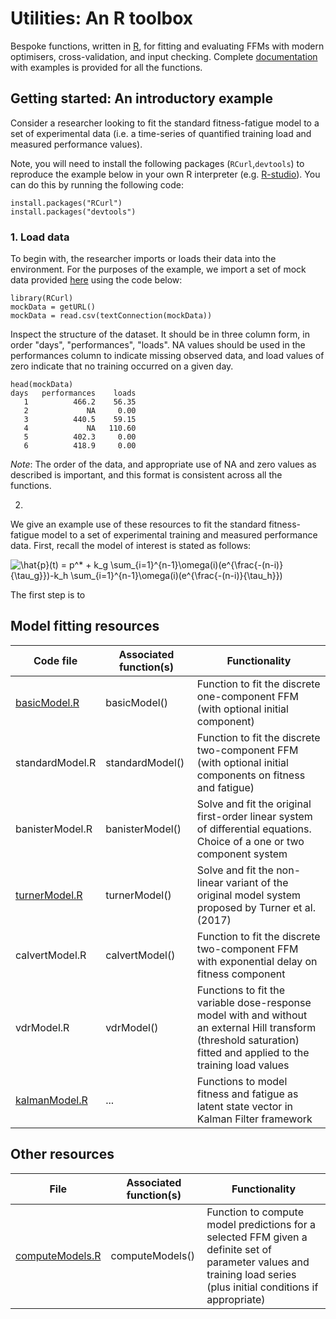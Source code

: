 # Utilities: An R toolbox

Bespoke functions, written in [R](https://www.r-project.org/), for fitting and evaluating FFMs with modern optimisers, cross-validation, and input checking. Complete [documentation]() with examples is provided for all the functions.

## Getting started: An introductory example

Consider a researcher looking to fit the standard fitness-fatigue model to a set of experimental data (i.e. a time-series of quantified training load and measured performance values).

Note, you will need to install the following packages (`RCurl`,`devtools`) to reproduce the example below in your own R interpreter (e.g. [R-studio](https://rstudio.com/)). You can do this by running the following code:

    install.packages("RCurl")
    install.packages("devtools")

### 1. Load data

To begin with, the researcher imports or loads their data into the environment. For the purposes of the example, we import a set of mock data provided [here](documentation/data/mockData.csv) using the code below:

    library(RCurl)
    mockData = getURL()
    mockData = read.csv(textConnection(mockData))

Inspect the structure of the dataset. It should be in three column form, in order "days", "performances", "loads". NA values should be used in the performances column to indicate missing observed data, and load values of zero indicate that no training occurred on a given day.

    head(mockData)
    days   performances    loads
       1          466.2    56.35
       2             NA     0.00
       3          440.5    59.15
       4             NA   110.60
       5          402.3     0.00
       6          418.9     0.00
    
*Note*: The order of the data, and appropriate use of NA and zero values as described is important, and this format is consistent across all the functions.

2. 

We give an example use of these resources to fit the standard fitness-fatigue model to a set of experimental training and measured performance data. First, recall the model of interest is stated as follows:

<img src="https://latex.codecogs.com/svg.latex?\hat{p}(t)&space;=&space;p^*&space;&plus;&space;k_g&space;\sum_{i=1}^{n-1}\omega(i)(e^{\frac{-(n-i)}{\tau_g}})-k_h&space;\sum_{i=1}^{n-1}\omega(i)(e^{\frac{-(n-i)}{\tau_h}})" title="\hat{p}(t) = p^* + k_g \sum_{i=1}^{n-1}\omega(i)(e^{\frac{-(n-i)}{\tau_g}})-k_h \sum_{i=1}^{n-1}\omega(i)(e^{\frac{-(n-i)}{\tau_h}})" />

The first step is to 


## Model fitting resources

| Code file | Associated function(s) | Functionality |
|-|-|-|
| [basicModel.R](https://github.com/bsh2/Fitness-Fatigue-Models/blob/main/functions/basicModel.R) | basicModel() | Function to fit the discrete one-component FFM (with optional initial component) |
| standardModel.R | standardModel() | Function to fit the discrete two-component FFM (with optional initial components on fitness and fatigue) |
| banisterModel.R | banisterModel() | Solve and fit the original first-order linear system of differential equations. Choice of a one or two component system |
| [turnerModel.R](https://github.com/bsh2/Fitness-Fatigue-Models/blob/main/functions/turnerModel.R) | turnerModel() | Solve and fit the non-linear variant of the original model system proposed by Turner et al. (2017) |
| calvertModel.R | calvertModel() | Function to fit the discrete two-component FFM with exponential delay on fitness component |
| vdrModel.R | vdrModel() | Functions to fit the variable dose-response model with and without an external Hill transform (threshold saturation) fitted and applied to the training load values  |
| [kalmanModel.R](https://github.com/bsh2/Fitness-Fatigue-Models/blob/main/functions/kalmanModel.R) | ... | Functions to model fitness and fatigue as latent state vector in Kalman Filter framework |

## Other resources

| File | Associated function(s) | Functionality |
|-|-|-|
| [computeModels.R](https://github.com/bsh2/Fitness-Fatigue-Models/blob/main/functions/computeModels.R) | computeModels() | Function to compute model predictions for a selected FFM given a definite set of parameter values and training load series (plus initial conditions if appropriate) |